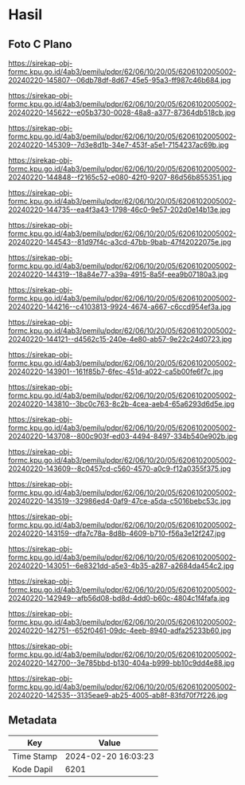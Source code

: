 # Hasil

## Foto C Plano

https://sirekap-obj-formc.kpu.go.id/4ab3/pemilu/pdpr/62/06/10/20/05/6206102005002-20240220-145807--06db78df-8d67-45e5-95a3-ff987c46b684.jpg

https://sirekap-obj-formc.kpu.go.id/4ab3/pemilu/pdpr/62/06/10/20/05/6206102005002-20240220-145622--e05b3730-0028-48a8-a377-87364db518cb.jpg

https://sirekap-obj-formc.kpu.go.id/4ab3/pemilu/pdpr/62/06/10/20/05/6206102005002-20240220-145309--7d3e8d1b-34e7-453f-a5e1-7154237ac69b.jpg

https://sirekap-obj-formc.kpu.go.id/4ab3/pemilu/pdpr/62/06/10/20/05/6206102005002-20240220-144848--f2165c52-e080-42f0-9207-86d56b855351.jpg

https://sirekap-obj-formc.kpu.go.id/4ab3/pemilu/pdpr/62/06/10/20/05/6206102005002-20240220-144735--ea4f3a43-1798-46c0-9e57-202d0e14b13e.jpg

https://sirekap-obj-formc.kpu.go.id/4ab3/pemilu/pdpr/62/06/10/20/05/6206102005002-20240220-144543--81d97f4c-a3cd-47bb-9bab-47f42022075e.jpg

https://sirekap-obj-formc.kpu.go.id/4ab3/pemilu/pdpr/62/06/10/20/05/6206102005002-20240220-144319--18a84e77-a39a-4915-8a5f-eea9b07180a3.jpg

https://sirekap-obj-formc.kpu.go.id/4ab3/pemilu/pdpr/62/06/10/20/05/6206102005002-20240220-144216--c4103813-9924-4674-a667-c6ccd954ef3a.jpg

https://sirekap-obj-formc.kpu.go.id/4ab3/pemilu/pdpr/62/06/10/20/05/6206102005002-20240220-144121--d4562c15-240e-4e80-ab57-9e22c24d0723.jpg

https://sirekap-obj-formc.kpu.go.id/4ab3/pemilu/pdpr/62/06/10/20/05/6206102005002-20240220-143901--161f85b7-6fec-451d-a022-ca5b00fe6f7c.jpg

https://sirekap-obj-formc.kpu.go.id/4ab3/pemilu/pdpr/62/06/10/20/05/6206102005002-20240220-143810--3bc0c763-8c2b-4cea-aeb4-65a6293d6d5e.jpg

https://sirekap-obj-formc.kpu.go.id/4ab3/pemilu/pdpr/62/06/10/20/05/6206102005002-20240220-143708--800c903f-ed03-4494-8497-334b540e902b.jpg

https://sirekap-obj-formc.kpu.go.id/4ab3/pemilu/pdpr/62/06/10/20/05/6206102005002-20240220-143609--8c0457cd-c560-4570-a0c9-f12a0355f375.jpg

https://sirekap-obj-formc.kpu.go.id/4ab3/pemilu/pdpr/62/06/10/20/05/6206102005002-20240220-143519--32986ed4-0af9-47ce-a5da-c5016bebc53c.jpg

https://sirekap-obj-formc.kpu.go.id/4ab3/pemilu/pdpr/62/06/10/20/05/6206102005002-20240220-143159--dfa7c78a-8d8b-4609-b710-f56a3e12f247.jpg

https://sirekap-obj-formc.kpu.go.id/4ab3/pemilu/pdpr/62/06/10/20/05/6206102005002-20240220-143051--6e8321dd-a5e3-4b35-a287-a2684da454c2.jpg

https://sirekap-obj-formc.kpu.go.id/4ab3/pemilu/pdpr/62/06/10/20/05/6206102005002-20240220-142949--afb56d08-bd8d-4dd0-b60c-4804c1f4fafa.jpg

https://sirekap-obj-formc.kpu.go.id/4ab3/pemilu/pdpr/62/06/10/20/05/6206102005002-20240220-142751--652f0461-09dc-4eeb-8940-adfa25233b60.jpg

https://sirekap-obj-formc.kpu.go.id/4ab3/pemilu/pdpr/62/06/10/20/05/6206102005002-20240220-142700--3e785bbd-b130-404a-b999-bb10c9dd4e88.jpg

https://sirekap-obj-formc.kpu.go.id/4ab3/pemilu/pdpr/62/06/10/20/05/6206102005002-20240220-142535--3135eae9-ab25-4005-ab8f-83fd70f7f226.jpg


## Metadata

| Key        | Value               |
| ---------- | ------------------- |
| Time Stamp | 2024-02-20 16:03:23 |
| Kode Dapil | 6201                |




